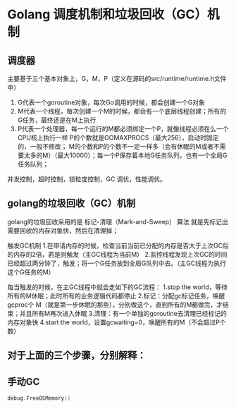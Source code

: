 # Golang 调度机制和垃圾回收（GC）机制

## 调度器

主要基于三个基本对象上，G，M，P（定义在源码的src/runtime/runtime.h文件中）
1. G代表一个goroutine对象，每次Go调用的时候，都会创建一个G对象
2. M代表一个线程，每次创建一个M的时候，都会有一个底层线程创建；所有的G任务，最终还是在M上执行
3. P代表一个处理器，每一个运行的M都必须绑定一个P，就像线程必须在么一个CPU核上执行一样
P的个数就是GOMAXPROCS（最大256），启动时固定的，一般不修改； M的个数和P的个数不一定一样多（会有休眠的M或者不需要太多的M）（最大10000）；每一个P保存着本地G任务队列，也有一个全局G任务队列；


并发控制，超时控制，锁粒度控制，GC 调优，性能调优。


## golang的垃圾回收（GC）机制

golang的垃圾回收采用的是 标记-清理（Mark-and-Sweep） 算法
就是先标记出需要回收的内存对象快，然后在清理掉；

触发GC机制
1.在申请内存的时候，检查当前当前已分配的内存是否大于上次GC后的内存的2倍，若是则触发（主GC线程为当前M）
2.监控线程发现上次GC的时间已经超过两分钟了，触发；将一个G任务放到全局G队列中去。（主GC线程为执行这个G任务的M）
 
每当触发的时候，在主GC线程中就会走如下的GC流程：
1.stop the world，等待所有的M休眠；此时所有的业务逻辑代码都停止
2.标记：分配gc标记任务，唤醒 gcproc个 M（就是第一步休眠的那些），分别做这个，直到所有的M都做完，才结束；并且所有M再次进入休眠
3.清理：有一个单独的goroutine去清理已经标记的内存对象快
4.start the world，设置gcwaiting=0，唤醒所有的M（不会超过P个数）

## 对于上面的三个步骤，分别解释：





## 手动GC

```go
debug.FreeOSMemory()
```